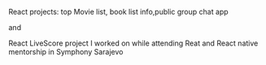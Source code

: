 React projects: top Movie list, book list info,public group chat app

and

React LiveScore project I worked on while attending Reat and React native mentorship in Symphony Sarajevo
